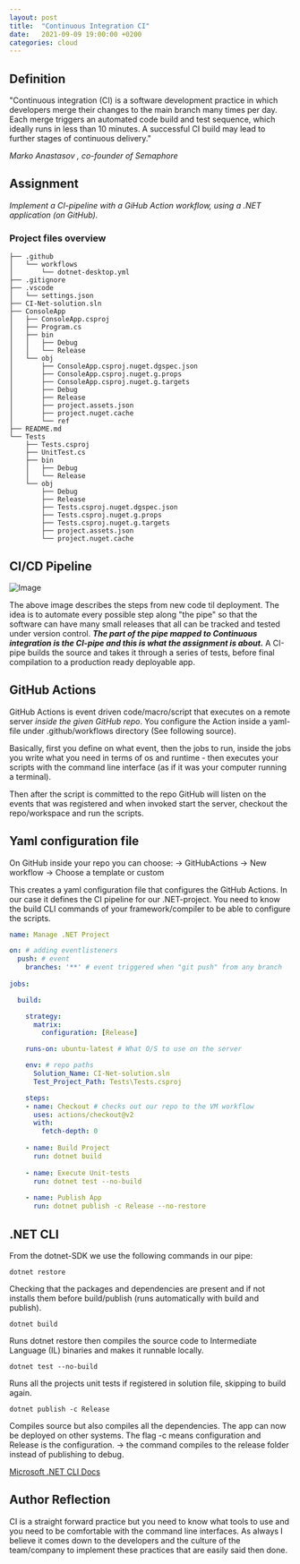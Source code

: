```yaml
---
layout: post
title:  "Continuous Integration CI"
date:   2021-09-09 19:00:00 +0200
categories: cloud
---
```


## Definition

"Continuous integration (CI) is a software development practice in which developers merge their changes to the main branch many times per day. Each merge triggers an automated code build and test sequence, which ideally runs in less than 10 minutes. A successful CI build may lead to further stages of continuous delivery."

*Marko Anastasov , co-founder of Semaphore*

## Assignment
*Implement a CI-pipeline with a GiHub Action workflow, using a .NET application (on GitHub).*

### Project files overview
```shell
├── .github
│   └── workflows
│       └── dotnet-desktop.yml
├── .gitignore
├── .vscode
│   └── settings.json
├── CI-Net-solution.sln
├── ConsoleApp
│   ├── ConsoleApp.csproj
│   ├── Program.cs
│   ├── bin
│   │   ├── Debug
│   │   └── Release
│   └── obj
│       ├── ConsoleApp.csproj.nuget.dgspec.json
│       ├── ConsoleApp.csproj.nuget.g.props
│       ├── ConsoleApp.csproj.nuget.g.targets
│       ├── Debug
│       ├── Release
│       ├── project.assets.json
│       ├── project.nuget.cache
│       └── ref
├── README.md
└── Tests
    ├── Tests.csproj
    ├── UnitTest.cs
    ├── bin
    │   ├── Debug
    │   └── Release
    └── obj
        ├── Debug
        ├── Release
        ├── Tests.csproj.nuget.dgspec.json
        ├── Tests.csproj.nuget.g.props
        ├── Tests.csproj.nuget.g.targets
        ├── project.assets.json
        └── project.nuget.cache
```
## CI/CD Pipeline
![Image](https://wpblog.semaphoreci.com/wp-content/uploads/2020/11/ci-and-delivery-pipeline-1024x943.png)

The above image describes the steps from new code til deployment. The idea is to automate every possible step along "the pipe" so that the software can have many small releases that all can be tracked and tested under version control. ***The part of the pipe mapped to Continuous integration is the CI-pipe and this is what the assignment is about.*** A CI-pipe builds the source and takes it through a series of tests, before final compilation to a production ready deployable app.
## GitHub Actions
  GitHub Actions is event driven code/macro/script that executes on a remote server *inside the given GitHub repo*. You configure the Action inside a yaml-file under .github/workflows directory (See following source).
  
  Basically, first you define on what event, then the jobs to run, inside the jobs you write what you need in terms of os and runtime - then executes your scripts with the command line interface (as if it was your computer running a terminal).
  
  Then after the script is committed to the repo GitHub will listen on the events that was registered and when invoked start the server, checkout the repo/workspace and run the scripts.

## Yaml configuration file
On GitHub inside your repo you can choose:
-> GitHubActions
-> New workflow
-> Choose a template or custom

This creates a yaml configuration file that configures the GitHub Actions. In our case it defines the CI pipeline for our .NET-project. You need to know the build CLI commands of your framework/compiler to be able to configure the scripts.

```yaml
name: Manage .NET Project

on: # adding eventlisteners
  push: # event
    branches: '**' # event triggered when "git push" from any branch
    
jobs:

  build:

    strategy:
      matrix:
        configuration: [Release]

    runs-on: ubuntu-latest # What O/S to use on the server

    env: # repo paths
      Solution_Name: CI-Net-solution.sln
      Test_Project_Path: Tests\Tests.csproj

    steps:
    - name: Checkout # checks out our repo to the VM workflow
      uses: actions/checkout@v2
      with:
        fetch-depth: 0
        
    - name: Build Project
      run: dotnet build
      
    - name: Execute Unit-tests
      run: dotnet test --no-build
    
    - name: Publish App
      run: dotnet publish -c Release --no-restore
```
## .NET CLI
From the dotnet-SDK we use the following commands in our pipe:
```shell
dotnet restore
```
Checking that the packages and dependencies are present and if not installs them before build/publish (runs automatically with build and publish).
```shell
dotnet build
```
Runs dotnet restore then compiles the source code to Intermediate Language (IL) binaries and makes it runnable locally.
```shell
dotnet test --no-build
```
Runs all the projects unit tests if registered in solution file, skipping to build again.
```shell
dotnet publish -c Release 
```
Compiles source but also compiles all the dependencies. The app can now be deployed on other systems. The flag -c means configuration and Release is the configuration. -> the command compiles to the release folder instead of publishing to debug.

[Microsoft .NET CLI Docs](https://docs.microsoft.com/en-us/dotnet/core/tools/)

## Author Reflection
CI is a straight forward practice but you need to know what tools to use and you need to be comfortable with the command line interfaces. As always I believe it comes down to the developers and the culture of the team/company to implement these practices that are easily said then done.